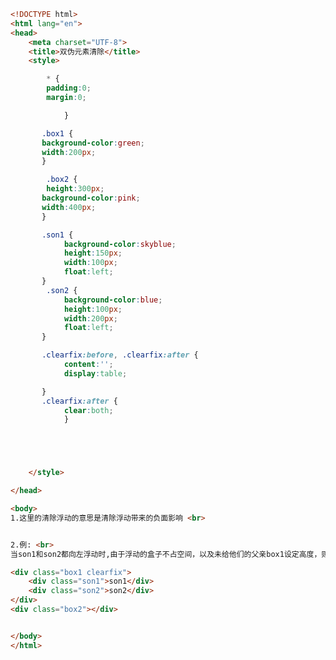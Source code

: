 
<BlogInfo id="298" title="54.双伪元素清除" author="白日梦想猿" pv=0 read_times=0 pre_cost_time=0分54秒 category="css学习" tag_list="['css学习']" create_time="2020.07.21 17:44:48" update_time="2020.07.21 18:18:43" />

```html
<!DOCTYPE html>
<html lang="en">
<head>
    <meta charset="UTF-8">
    <title>双伪元素清除</title>
    <style>

        * {
        padding:0;
        margin:0;

            }

       .box1 {
       background-color:green;
       width:200px;
       }

        .box2 {
        height:300px;
       background-color:pink;
       width:400px;
       }

       .son1 {
            background-color:skyblue;
            height:150px;
            width:100px;
            float:left;
       }  
        .son2 {
            background-color:blue;
            height:100px;
            width:200px;
            float:left;
       }

       .clearfix:before, .clearfix:after {
            content:'';
            display:table;

       }
       .clearfix:after {
            clear:both;
            }





    </style>

</head>

<body>
1.这里的清除浮动的意思是清除浮动带来的负面影响 <br>


2.例: <br>
当son1和son2都向左浮动时,由于浮动的盒子不占空间，以及未给他们的父亲box1设定高度，则box1的高度就会默认为0，box2就会显示在son1和son2的底部

<div class="box1 clearfix">
    <div class="son1">son1</div>
    <div class="son2">son2</div>
</div>
<div class="box2"></div>


</body>
</html>
```
